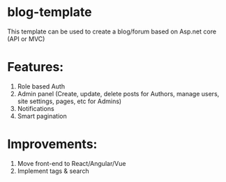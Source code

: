 # blog-template
This template can be used to create a blog/forum based on Asp.net core (API or MVC)
# Features:
1. Role based Auth
2. Admin panel (Create, update, delete posts for Authors, manage users, site settings, pages, etc for Admins)
3. Notifications
4. Smart pagination

# Improvements:
1. Move front-end to React/Angular/Vue
2. Implement tags & search
